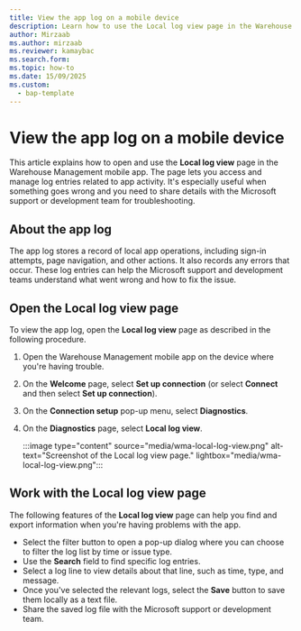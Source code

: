 ```yaml
---
title: View the app log on a mobile device
description: Learn how to use the Local log view page in the Warehouse Management mobile app. The page lets you access and manage logs related to app activity.
author: Mirzaab
ms.author: mirzaab
ms.reviewer: kamaybac
ms.search.form: 
ms.topic: how-to
ms.date: 15/09/2025
ms.custom:
  - bap-template
---
```


# View the app log on a mobile device

This article explains how to open and use the **Local log view** page in the Warehouse Management mobile app. The page lets you access and manage log entries related to app activity. It's especially useful when something goes wrong and you need to share details with the Microsoft support or development team for troubleshooting.

## About the app log

The app log stores a record of local app operations, including sign-in attempts, page navigation, and other actions. It also records any errors that occur. These log entries can help the Microsoft support and development teams understand what went wrong and how to fix the issue.

## Open the Local log view page

To view the app log, open the **Local log view** page as described in the following procedure.

1. Open the Warehouse Management mobile app on the device where you're having trouble.
1. On the **Welcome** page, select **Set up connection** (or select **Connect** and then select **Set up connection**).
1. On the **Connection setup** pop-up menu, select **Diagnostics**.
1. On the **Diagnostics** page, select **Local log view**.

    :::image type="content" source="media/wma-local-log-view.png" alt-text="Screenshot of the Local log view page." lightbox="media/wma-local-log-view.png":::

## Work with the Local log view page

The following features of the **Local log view** page can help you find and export information when you're having problems with the app.

- Select the filter button to open a pop-up dialog where you can choose to filter the log list by time or issue type.
- Use the **Search** field to find specific log entries.
- Select a log line to view details about that line, such as time, type, and message.
- Once you've selected the relevant logs, select the **Save** button to save them locally as a text file.
- Share the saved log file with the Microsoft support or development team.
